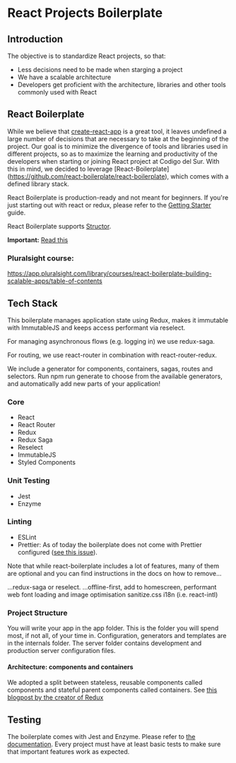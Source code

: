# React Projects Boilerplate

## Introduction
The objective is to standardize React projects, so that:
- Less decisions need to be made when starging a project
- We have a scalable architecture
- Developers get proficient with the architecture, libraries and other tools commonly used with React



## React Boilerplate

While we believe that [create-react-app](https://github.com/facebookincubator/create-react-app) is a great tool, it leaves undefined a large number of decisions that are necessary to take at the beginning of the project. Our goal is to minimize the divergence of tools and libraries used in different projects, so as to maximize the learning and productivity of the developers when starting or joining React project at Codigo del Sur. With this in mind, we decided to leverage [React-Boilerplate] (https://github.com/react-boilerplate/react-boilerplate), which comes with a defined library stack.

React Boilerplate is production-ready and not meant for beginners. If you're just starting out with react or redux, please refer to the [Getting Starter](Getting_Started) guide.

React Boilerplate supports <a href='https://helmetrex.com/'>Structor</a>.

**Important:** [Read this](https://github.com/react-boilerplate/react-boilerplate/blob/master/docs/general/introduction.md)

### Pluralsight course:
https://app.pluralsight.com/library/courses/react-boilerplate-building-scalable-apps/table-of-contents


## Tech Stack

This boilerplate manages application state using Redux, makes it immutable with ImmutableJS and keeps access performant via reselect.

For managing asynchronous flows (e.g. logging in) we use redux-saga.

For routing, we use react-router in combination with react-router-redux.

We include a generator for components, containers, sagas, routes and selectors. Run npm run generate to choose from the available generators, and automatically add new parts of your application!

### Core

- React
- React Router
- Redux
- Redux Saga
- Reselect
- ImmutableJS
- Styled Components

### Unit Testing

- Jest
- Enzyme

### Linting

- ESLint
- Prettier: As of today the boilerplate does not come with Prettier configured ([see this issue](https://github.com/react-boilerplate/react-boilerplate/issues/1945)). 

Note that while react-boilerplate includes a lot of features, many of them are optional and you can find instructions in the docs on how to remove...

...redux-saga or reselect.
...offline-first, add to homescreen, performant web font loading and image optimisation
sanitize.css
i18n (i.e. react-intl)


### Project Structure

You will write your app in the app folder. This is the folder you will spend most, if not all, of your time in.
Configuration, generators and templates are in the internals folder.
The server folder contains development and production server configuration files.


#### Architecture: components and containers

We adopted a split between stateless, reusable components called components and stateful parent components called containers.  See [this blogpost by the creator of Redux](https://medium.com/@dan_abramov/smart-and-dumb-components-7ca2f9a7c7d0)


## Testing

The boilerplate comes with Jest and Enzyme. Please refer to [the documentation](https://github.com/react-boilerplate/react-boilerplate/tree/master/docs/testing).
Every project must have at least basic tests to make sure that important features work as expected. 